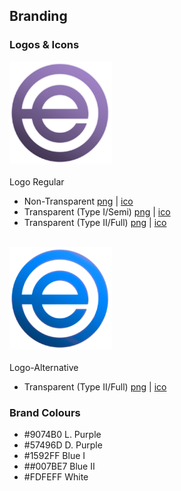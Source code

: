 ## Branding
### Logos & Icons
<img src="/ep.png" width="164"></img><br></br>
Logo Regular
- Non-Transparent <a href="/ep.png">png</a> | <a href="/ep.ico">ico</a>
- Transparent (Type I/Semi) <a href="/ept.png">png</a> | <a href="/ept.ico">ico</a>
- Transparent (Type II/Full) <a href="/ept2.png">png</a> | <a href="/ept2.ico">ico</a><br></br>

<img src="/ep_alt.png" width="164"></img><br></br>
Logo-Alternative
- Transparent (Type II/Full) <a href="/ep_alt.png">png</a> | <a href="/ept_alt.ico">ico</a>
### Brand Colours
-  #9074B0 L. Purple
-  #57496D D. Purple
- #1592FF Blue I
- ##007BE7 Blue II
-  #FDFEFF White
